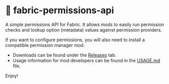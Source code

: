 # :key: fabric-permissions-api

A simple permissions API for Fabric. It allows mods to easily run permission checks and lookup option (metadata) values against permission providers.

If you want to configure permissions, you will also need to install a compatible permission manager mod.

* Downloads can be found under the [Releases](https://github.com/lucko/fabric-permissions-api/releases) tab.
* Usage information for mod developers can be found in the [USAGE.md](USAGE.md) file.

Enjoy!
